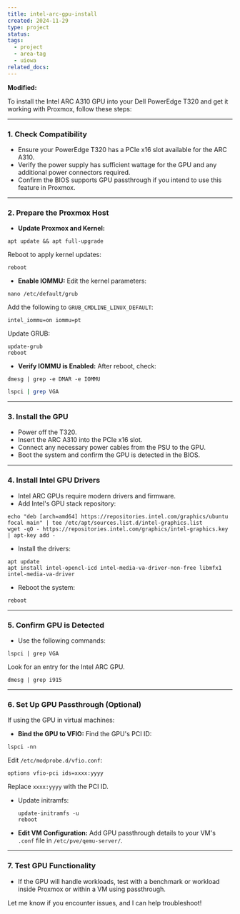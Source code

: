 ```yaml
---
title: intel-arc-gpu-install
created: 2024-11-29
type: project
status: 
tags:
  - project
  - area-tag
  - uiowa
related_docs:
---
```

**Modified:**

To install the Intel ARC A310 GPU into your Dell PowerEdge T320 and get it working with Proxmox, follow these steps:

---

### 1. **Check Compatibility**

- Ensure your PowerEdge T320 has a PCIe x16 slot available for the ARC A310.
- Verify the power supply has sufficient wattage for the GPU and any additional power connectors required.
- Confirm the BIOS supports GPU passthrough if you intend to use this feature in Proxmox.

---

### 2. **Prepare the Proxmox Host**

- **Update Proxmox and Kernel:**

```
apt update && apt full-upgrade
```

Reboot to apply kernel updates:

```
reboot
```

- **Enable IOMMU:** Edit the kernel parameters:

```
nano /etc/default/grub
```

Add the following to `GRUB_CMDLINE_LINUX_DEFAULT`:

```
intel_iommu=on iommu=pt
```

Update GRUB:

```
update-grub
reboot
```

- **Verify IOMMU is Enabled:** After reboot, check:

```
dmesg | grep -e DMAR -e IOMMU
```

```sh
lspci | grep VGA
```
---

### 3. **Install the GPU**

- Power off the T320.
- Insert the ARC A310 into the PCIe x16 slot.
- Connect any necessary power cables from the PSU to the GPU.
- Boot the system and confirm the GPU is detected in the BIOS.

---

### 4. **Install Intel GPU Drivers**

- Intel ARC GPUs require modern drivers and firmware.
- Add Intel's GPU stack repository:

```
echo "deb [arch=amd64] https://repositories.intel.com/graphics/ubuntu focal main" | tee /etc/apt/sources.list.d/intel-graphics.list
wget -qO - https://repositories.intel.com/graphics/intel-graphics.key | apt-key add -
```

- Install the drivers:

```
apt update
apt install intel-opencl-icd intel-media-va-driver-non-free libmfx1 intel-media-va-driver
```

- Reboot the system:

```
reboot
```


---

### 5. **Confirm GPU is Detected**

- Use the following commands:

```
lspci | grep VGA
```

Look for an entry for the Intel ARC GPU.

```
dmesg | grep i915
```


---

### 6. **Set Up GPU Passthrough (Optional)**

If using the GPU in virtual machines:

- **Bind the GPU to VFIO:** Find the GPU's PCI ID:

```
lspci -nn
```

Edit `/etc/modprobe.d/vfio.conf`:

```
options vfio-pci ids=xxxx:yyyy
```

Replace `xxxx:yyyy` with the PCI ID.

- Update initramfs:
	
	```
	update-initramfs -u
	reboot
	```
	
- **Edit VM Configuration:** Add GPU passthrough details to your VM's `.conf` file in `/etc/pve/qemu-server/`.


---

### 7. **Test GPU Functionality**

- If the GPU will handle workloads, test with a benchmark or workload inside Proxmox or within a VM using passthrough.

Let me know if you encounter issues, and I can help troubleshoot!
